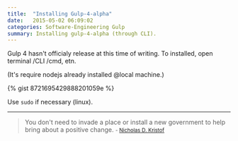 ```yaml
---
title:  "Installing Gulp-4-alpha"
date:   2015-05-02 06:09:02
categories: Software-Engineering Gulp
summary: Installing gulp-4-alpha (through CLI).
---
```


Gulp 4 hasn't officialy release at this time of writing. To installed, open terminal /CLI /cmd, etn.

(It's require nodejs already installed @local machine.)

{% gist 8721695429888201059e %}
    
Use `sudo` if necessary (linux).


---
> You don't need to invade a place or install a new government to help bring about a positive change. 
> <small>- [Nicholas D. Kristof](http://www.brainyquote.com/quotes/quotes/n/nicholasd373143.html)</small>
